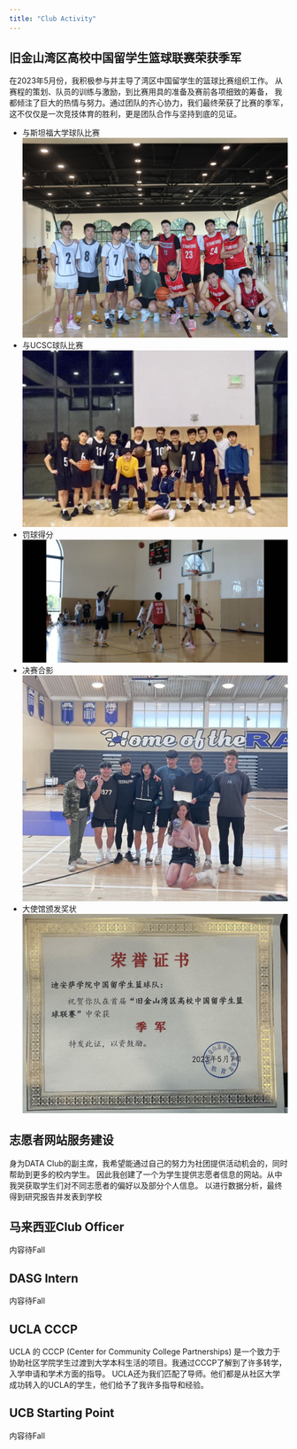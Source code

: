 ```yaml
---
title: "Club Activity"
---
```


## 旧金山湾区高校中国留学生篮球联赛荣获季军
在2023年5月份，我积极参与并主导了湾区中国留学生的篮球比赛组织工作。
从赛程的策划、队员的训练与激励，到比赛用具的准备及赛前各项细致的筹备，
我都倾注了巨大的热情与努力。通过团队的齐心协力，我们最终荣获了比赛的季军，
这不仅仅是一次竞技体育的胜利，更是团队合作与坚持到底的见证。
* 与斯坦福大学球队比赛
![Da_vs_Stanford](/assets/images/da_stanford.jpg)
* 与UCSC球队比赛
![Da_vs_Ucsc](/assets/images/da_ucsc.jpg)
* 罚球得分
![My_FreeThrow](/assets/images/free_throw.jpg)
* 决赛合影
![Final_Award](/assets/images/final.jpg)
* 大使馆颁发奖状
![Award](/assets/images/award.jpg)

## 志愿者网站服务建设
身为DATA Club的副主席，我希望能通过自己的努力为社团提供活动机会的，同时帮助到更多的校内学生。
因此我创建了一个为学生提供志愿者信息的网站。从中我哭获取学生们对不同志愿者的偏好以及部分个人信息。
以进行数据分析，最终得到研究报告并发表到学校

## 马来西亚Club Officer
内容待Fall

## DASG Intern
内容待Fall

## UCLA CCCP
UCLA 的 CCCP (Center for Community College Partnerships) 
是一个致力于协助社区学院学生过渡到大学本科生活的项目。我通过CCCP了解到了许多转学，入学申请和学术方面的指导。
UCLA还为我们匹配了导师。他们都是从社区大学成功转入的UCLA的学生，他们给予了我许多指导和经验。

## UCB Starting Point
内容待Fall



